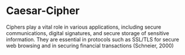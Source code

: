 # Caesar-Cipher
Ciphers play a vital role in various applications, including secure communications, digital signatures, and secure storage of sensitive information. They are essential in protocols such as SSL/TLS for secure web browsing and in securing financial transactions (Schneier, 2000)
